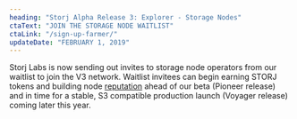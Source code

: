 ```yaml
---
heading: "Storj Alpha Release 3: Explorer - Storage Nodes"
ctaText: "JOIN THE STORAGE NODE WAITLIST"
ctaLink: "/sign-up-farmer/"
updateDate: "FEBRUARY 1, 2019"
---
```


Storj Labs is now sending out invites to storage node operators from our waitlist to join the V3 network. Waitlist invitees can begin earning STORJ tokens and building node <a href='https://storj.io/blog/2019/01/reputation-matters-when-it-comes-to-storage-nodes/'>reputation</a> ahead of our beta (Pioneer release) and in time for a stable, S3 compatible production launch (Voyager release) coming later this year.